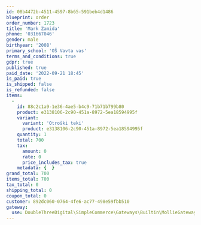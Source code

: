 ```yaml
---
id: 08b4472b-4511-4597-8b65-591beb4d1486
blueprint: order
order_number: 1723
title: 'Mark Zamida'
phone: '031667046'
gender: male
birthyear: '2008'
primary_school: 'OŠ Vavta vas'
terms_and_conditions: true
gdpr: true
published: true
paid_date: '2022-09-21 18:45'
is_paid: true
is_shipped: false
is_refunded: false
items:
  -
    id: 88c2c1a9-1e36-4ae5-b4c9-71b71b799b80
    product: e3138106-2c90-451a-8972-5ea18594995f
    variant:
      variant: 'Otroški teki'
      product: e3138106-2c90-451a-8972-5ea18594995f
    quantity: 1
    total: 700
    tax:
      amount: 0
      rate: 0
      price_includes_tax: true
    metadata: {  }
grand_total: 700
items_total: 700
tax_total: 0
shipping_total: 0
coupon_total: 0
customer: 892dc060-0764-4fe6-ac77-498e59fbb510
gateway:
  use: DoubleThreeDigital\SimpleCommerce\Gateways\Builtin\MollieGateway
---
```

